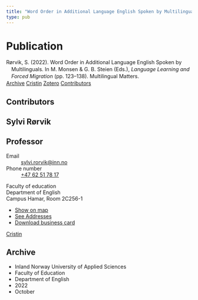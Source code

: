 ```yaml
---
title: "Word Order in Additional Language English Spoken by Multilinguals"
type: pub
---
```

<h1>Publication</h1>
<article id="csl-bib-container-LKBIZCUJ" class="csl-bib-container">
  <div class="csl-bib-body" style="line-height: 1.35; padding-left: 1em; text-indent:-1em;">
  <div class="csl-entry">R&#xF8;rvik, S. (2022). Word Order in Additional Language English Spoken by Multilinguals. In M. Monsen &amp; G. B. Steien (Eds.), <i>Language Learning and Forced Migration</i> (pp. 123&#x2013;138). Multilingual Matters.</div>
</div>
  <div class="csl-bib-buttons">
    <a href="#taxonomy-article-LKBIZCUJ" class="csl-bib-button">Archive</a>
    <a href="https://app.cristin.no/results/show.jsf?id=2059958" alt="Cristin URL" class="csl-bib-button">Cristin</a>
    <a href="http://zotero.org/groups/5022929/items/LKBIZCUJ" alt="Zotero URL" class="csl-bib-button">Zotero</a>
    <a href="#contributors-article-LKBIZCUJ" class="csl-bib-button">Contributors</a>
  </div>
  <div id="csl-bib-meta-container-LKBIZCUJ"></div>
</article>
<div id="csl-bib-meta-LKBIZCUJ" class="csl-bib-meta">
  <article id="contributors-article-LKBIZCUJ" class="contributors-article">
    <h1>Contributors</h1>
    <div class="personas">
<div class="vrtx-hinn-person-card">
<div class="photo">
<i class="lar la-user-circle missing-person"></i>
</div>
<div class="info">
<hgroup><h1>Sylvi Rørvik</h1>
<h2>Professor</h2>
</hgroup><dl>
<dt>Email</dt>
<dd>
<a href="mailto:sylvi.rorvik@inn.no">sylvi.rorvik@inn.no</a>
</dd>
<dt>Phone number</dt>
<dd><a href="tel:+4762517817">
+47 62 51 78 17
</a></dd>
</dl>
<p>
Faculty of education<br>
Department of English<br>
Campus Hamar,
Room 2C256-1
</p>
<ul class="vrtx-hinn-links">
<li><a href="https://www.google.com/maps?q=60.79625,11.07386">Show on map</a></li>
<li><a href="https://www.inn.no/english/find-an-employee/sylvi-rorvik.html#vrtx-hinn-addresses">See Addresses</a></li>
<li><a href="https://www.inn.no/english/find-an-employee/sylvi-rorvik.html?vrtx=vcf">Download business card</a></li>
</ul>
</div>
</div>
<a href="https://app.cristin.no/persons/show.jsf?id=15685" alt="Cristin URL" class="personas-cristin">Cristin</a>
</div>
  </article>
  <article id="taxonomy-article-LKBIZCUJ" class="taxonomy-article">
    <h1>Archive</h1>
    <ul>
      <li>Inland Norway University of Applied Sciences</li>
      <li>Faculty of Education</li>
      <li>Department of English</li>
      <li>2022</li>
      <li>October</li>
    </ul>
  </article>
</div>
